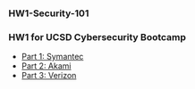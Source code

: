 ### HW1-Security-101
### HW1 for UCSD Cybersecurity Bootcamp
* [Part 1: Symantec](HW1-Security-101/Part-1-Symantec.md)
* [Part 2: Akami](HW1-Security-101/Part-2-Akami.md)
* [Part 3: Verizon](HW1-Security-101/Part-3-Verizon.md)
